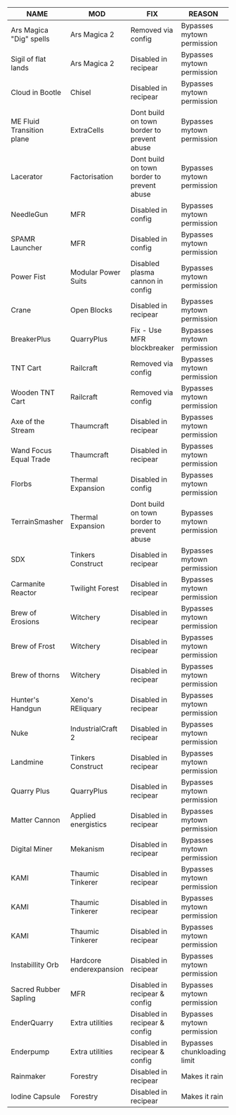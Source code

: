 |NAME| MOD| FIX| REASON|
|--------------------------|--------------------------|---------------------------------------|--------------------------|
|Ars Magica "Dig" spells	|Ars Magica 2	|Removed via config	|Bypasses mytown permission|
|Sigil of flat lands	|Ars Magica 2	|Disabled in recipear	|Bypasses mytown permission|
|Cloud in Bootle	|Chisel	|Disabled in recipear	|Bypasses mytown permission|
|ME Fluid Transition plane	|ExtraCells	|Dont build on town border to prevent abuse	|Bypasses mytown permission|
|Lacerator |Factorisation	|Dont build on town border to prevent abuse	|Bypasses mytown permission|
|NeedleGun	|MFR	|Disabled in config	|Bypasses mytown permission|
|SPAMR Launcher	|MFR	|Disabled in config	|Bypasses mytown permission|
|Power Fist	|Modular Power Suits	|Disabled plasma cannon in config	|Bypasses mytown permission|
|Crane	|Open Blocks	|Disabled in recipear	|Bypasses mytown permission|
|BreakerPlus	|QuarryPlus	|Fix - Use MFR blockbreaker	|Bypasses mytown permission|
|TNT Cart	|Railcraft	|Removed via config	|Bypasses mytown permission|
|Wooden TNT Cart	|Railcraft	|Removed via config	|Bypasses mytown permission|
|Axe of the Stream	|Thaumcraft	|Disabled in recipear	|Bypasses mytown permission|
|Wand Focus Equal Trade	|Thaumcraft	|Disabled in recipear	|Bypasses mytown permission|
|Florbs	|Thermal Expansion	|Disabled in config	|Bypasses mytown permission|
|TerrainSmasher	|Thermal Expansion	|Dont build on town border to prevent abuse	|Bypasses mytown permission|
|SDX	|Tinkers Construct	|Disabled in recipear	|Bypasses mytown permission|
|Carmanite Reactor	|Twilight Forest	|Disabled in recipear	|Bypasses mytown permission|
|Brew of Erosions	|Witchery	|Disabled in recipear	|Bypasses mytown permission|
|Brew of Frost	|Witchery	|Disabled in recipear	|Bypasses mytown permission|
|Brew of thorns	|Witchery	|Disabled in recipear	|Bypasses mytown permission|
|Hunter's Handgun	|Xeno's REliquary	|Disabled in recipear	|Bypasses mytown permission|
|Nuke	|IndustrialCraft 2	|Disabled in recipear	|Bypasses mytown permission|
|Landmine	|Tinkers Construct	|Disabled in recipear	|Bypasses mytown permission|
|Quarry Plus	|QuarryPlus	|Disabled in recipear	|Bypasses mytown permission|
|Matter Cannon	|Applied energistics	|Disabled in recipear	|Bypasses mytown permission|
|Digital Miner	|Mekanism	|Disabled in recipear	|Bypasses mytown permission|
|KAMI	|Thaumic Tinkerer	|Disabled in recipear	|Bypasses mytown permission|
|KAMI	|Thaumic Tinkerer	|Disabled in recipear	|Bypasses mytown permission|
|KAMI	|Thaumic Tinkerer	|Disabled in recipear	|Bypasses mytown permission|
|Instabillity Orb	|Hardcore enderexpansion	|Disabled in recipear	|Bypasses mytown permission|
|Sacred Rubber Sapling	|MFR	|Disabled in recipear & config|Bypasses mytown permission|
|EnderQuarry|Extra utilities|Disabled in recipear & config|Bypasses mytown permission|
|Enderpump|Extra utilities|Disabled in recipear & config|Bypasses chunkloading limit|
|Rainmaker|Forestry|Disabled in recipear|Makes it rain|
|Iodine Capsule|Forestry|Disabled in recipear|Makes it rain|
